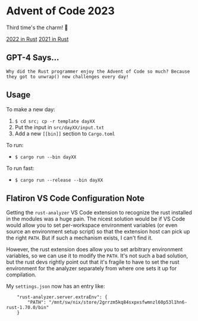 # Advent of Code 2023
Third time's the charm! 🦀

[2022 in Rust](https://github.com/lgarrison/adventofcode2022)
[2021 in Rust](https://github.com/lgarrison/adventofcode2021)

## GPT-4 Says...
```
Why did the Rust programmer enjoy the Advent of Code so much? Because they got to unwrap() new challenges every day!
```

## Usage
To make a new day:
1) `$ cd src; cp -r template dayXX`
1) Put the input in `src/dayXX/input.txt`
1) Add a new `[[bin]]` section to `Cargo.toml`

To run:
- `$ cargo run --bin dayXX`

To run fast:
- `$ cargo run --release --bin dayXX`

## Flatiron VS Code Configuration Note
Getting the `rust-analyzer` VS Code extension to recognize the rust installed in the modules was a huge pain. The nicest solution would be if VS Code would allow you to set per-workspace environment variables (or even source an environment setup script) so that the extension host can pick up the right `PATH`. But if such a mechanism exists, I can't find it.

However, the rust extension does allow you to set arbitrary environment variables, so we can use it to modify the `PATH`. It's not such a bad solution, but the rust devs rightly point out that it's fragile to have to set the rust environment for the analyzer separately from where one sets it up for compilation.

My `settings.json` now has an entry like:
```
    "rust-analyzer.server.extraEnv": {
        "PATH": "/mnt/sw/nix/store/2grrzm5kq84sxpxsfwmnzl60p53l1hn6-rust-1.70.0/bin"
    }
```
